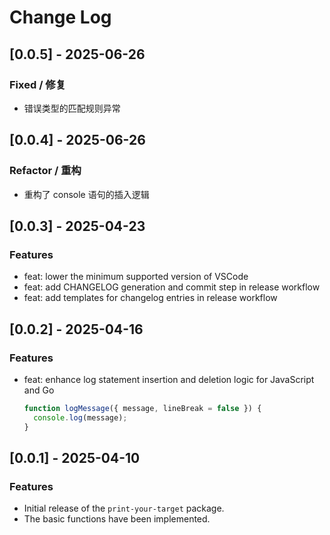 # Change Log

## [0.0.5] - 2025-06-26

### Fixed / 修复
- 错误类型的匹配规则异常

## [0.0.4] - 2025-06-26

### Refactor / 重构
- 重构了 console 语句的插入逻辑

## [0.0.3] - 2025-04-23

### Features

- feat: lower the minimum supported version of VSCode
- feat: add CHANGELOG generation and commit step in release workflow
- feat: add templates for changelog entries in release workflow

## [0.0.2] - 2025-04-16

### Features

- feat: enhance log statement insertion and deletion logic for JavaScript and Go

  ```javascript
  function logMessage({ message, lineBreak = false }) {
    console.log(message);
  }
  ```

## [0.0.1] - 2025-04-10

### Features

- Initial release of the `print-your-target` package.
- The basic functions have been implemented.
